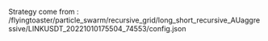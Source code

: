 Strategy come from : /flyingtoaster/particle_swarm/recursive_grid/long_short_recursive_AUaggressive/LINKUSDT_20221010175504_74553/config.json